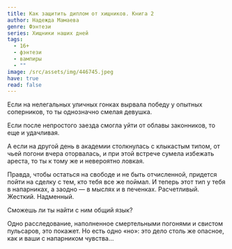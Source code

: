 ```yaml
---
title: Как защитить диплом от хищников. Книга 2
author: Надежда Мамаева
genre: Фэнтези
series: Хищники наших дней
tags:
  - 16+
  - фэнтези
  - вампиры
  - ""
image: /src/assets/img/446745.jpeg
have: true
read: false
---
```

Если на нелегальных уличных гонках вырвала победу у опытных соперников, то ты однозначно смелая девушка.

Если после непростого заезда смогла уйти от облавы законников, то еще и удачливая.

А если на другой день в академии столкнулась с клыкастым типом, от чьей погони вчера оторвалась, и при этой встрече сумела избежать ареста, то ты к тому же и невероятно ловкая.

Правда, чтобы остаться на свободе и не быть отчисленной, придется пойти на сделку с тем, кто тебя все же поймал. И теперь этот тип у тебя в напарниках, а заодно — в мыслях и в печенках. Расчетливый. Жесткий. Надменный.

Сможешь ли ты найти с ним общий язык?

Одно расследование, наполненное смертельными погонями и свистом пульсаров, это покажет. Но есть одно «но»: это дело столь же опасное, как и ваши с напарником чувства…
